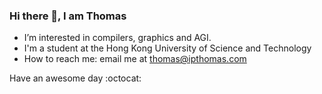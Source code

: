 ### Hi there 👋, I am Thomas

- I’m interested in compilers, graphics and AGI.
- I'm a student at the Hong Kong University of Science and Technology
- How to reach me: email me at thomas@ipthomas.com

Have an awesome day :octocat:
